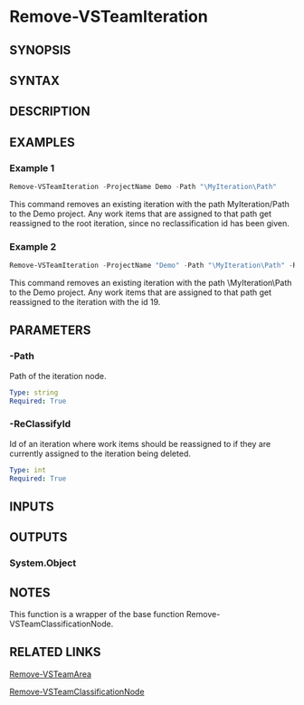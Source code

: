 <!-- #include "./common/header.md" -->

# Remove-VSTeamIteration

## SYNOPSIS

<!-- #include "./synopsis/Remove-VSTeamIteration.md" -->

## SYNTAX

## DESCRIPTION

<!-- #include "./synopsis/Remove-VSTeamIteration.md" -->

## EXAMPLES

### Example 1

```powershell
Remove-VSTeamIteration -ProjectName Demo -Path "\MyIteration\Path"
```

This command removes an existing iteration with the path MyIteration/Path to the Demo project. Any work items that are assigned to that path get reassigned to the root iteration, since no reclassification id has been given.

### Example 2

```powershell
Remove-VSTeamIteration -ProjectName "Demo" -Path "\MyIteration\Path" -ReClassifyId 19
```

This command removes an existing iteration with the path \MyIteration\Path to the Demo project. Any work items that are assigned to that path get reassigned to the iteration with the id 19.

## PARAMETERS

<!-- #include "./params/projectName.md" -->

### -Path

Path of the iteration node.

```yaml
Type: string
Required: True
```

### -ReClassifyId

Id of an iteration where work items should be reassigned to if they are currently assigned to the iteration being deleted.

```yaml
Type: int
Required: True
```

<!-- #include "./params/force.md" -->

## INPUTS

## OUTPUTS

### System.Object

## NOTES

This function is a wrapper of the base function Remove-VSTeamClassificationNode.

<!-- #include "./common/prerequisites.md" -->

## RELATED LINKS

<!-- #include "./common/related.md" -->

[Remove-VSTeamArea](Add-VSTeamArea.md)

[Remove-VSTeamClassificationNode](Add-VSTeamClassificationNode.md)
